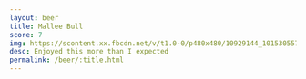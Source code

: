 ```yaml
---
layout: beer
title: Mallee Bull
score: 7
img: https://scontent.xx.fbcdn.net/v/t1.0-0/p480x480/10929144_10153055792013745_3943691173139596791_n.jpg?oh=b743cb6e841f3e8ee5db2c385d67fcb7&oe=58D3887C
desc: Enjoyed this more than I expected
permalink: /beer/:title.html
---
```

